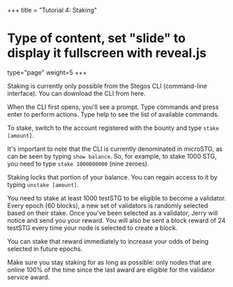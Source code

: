 +++
title = "Tutorial 4: Staking"
# Type of content, set "slide" to display it fullscreen with reveal.js
type="page"
weight=5
+++

Staking is currently only possible from the Stegos CLI (command-line interface).
You can download the CLI from here.

When the CLI first opens, you'll see a prompt. Type commands and press enter to perform actions. Type help to see the list of available commands.

To stake, switch to the account registered with the bounty and type `stake [amount]`.

It's important to note that the CLI is currently denominated in microSTG, as can be seen by typing `show balance`. So, for example, to stake 1000 STG, you need to type `stake 1000000000` (nine zeroes).

Staking locks that portion of your balance. You can regain access to it by typing `unstake [amount]`.

You need to stake at least 1000 testSTG to be eligible to become a validator. Every epoch (60 blocks), a new set of validators is randomly selected based on their stake. Once you've been selected as a validator, Jerry will notice and send you your reward. You will also be sent a block reward of 24 testSTG every time your node is selected to create a block.

You can stake that reward immediately to increase your odds of being selected in future epochs.

Make sure you stay staking for as long as possible: only nodes that are online 100% of the time since the last award are eligible for the validator service award.